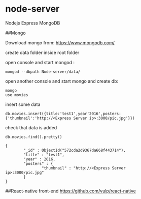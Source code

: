 # node-server
Nodejs Express MongoDB

##Mongo

Download mongo from:  https://www.mongodb.com/

create data folder inside root folder

open console and start mongod :
``` shell
mongod --dbpath Node-server/data/
``` 
open another console and start mongo and create db:

``` shell
mongo
use movies
``` 

insert some data
``` shell
db.movies.insert({title:'test1',year'2016',posters:{'thumbnail':'http://<Express Server ip>:3000/pic.jpg'}})
``` 
check that data is added
``` shell
db.movies.find().pretty()

{
        "_id" : ObjectId("572cda2d9367da668f443714"),
        "title" : "test1",
        "year" : 2016,
        "posters" : {
                "thumbnail" : "http://<Express Server ip>:3000/pic.jpg"
        }
}
``` 

##React-native front-end
https://github.com/vulp/react-native



